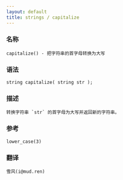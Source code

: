 ```yaml
---
layout: default
title: strings / capitalize
---
```


### 名称

    capitalize() - 把字符串的首字母转换为大写

### 语法

    string capitalize( string str );

### 描述

    转换字符串 `str` 的首字母为大写并返回新的字符串。

### 参考

    lower_case(3)

### 翻译 ###

    雪风(i@mud.ren)
